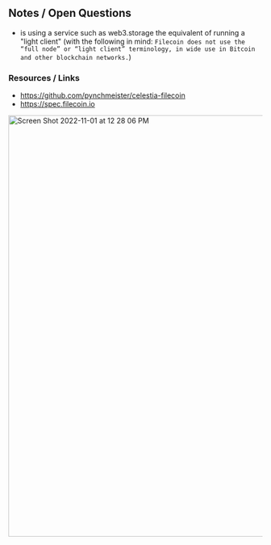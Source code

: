 
## Notes / Open Questions

* is using a service such as web3.storage the equivalent of running a "light client" (with the following in mind: ```Filecoin does not use the “full node” or “light client” terminology, in wide use in Bitcoin and other blockchain networks.```)



### Resources / Links

* https://github.com/pynchmeister/celestia-filecoin
* https://spec.filecoin.io


<img width="835" alt="Screen Shot 2022-11-01 at 12 28 06 PM" src="https://user-images.githubusercontent.com/33232379/199285481-cf5325ae-f1f9-4af6-96f1-d421eb3423fc.png">

